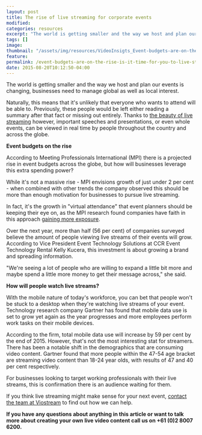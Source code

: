 ```yaml
---
layout: post
title: The rise of live streaming for corporate events
modified:
categories: resources
excerpt: "The world is getting smaller and the way we host and plan our events is changing, businesses need to manage global as well as local interest."
tags: []
image:
thumbnail: "/assets/img/resources/VideoInsigts_Event-budgets-are-on-the-rise-Is-it-time-to-consider-live-streaming.jpg"
feature:
permalink: /event-budgets-are-on-the-rise-is-it-time-for-you-to-live-stream
date: 2015-08-20T10:12:50-04:00
---
```


The world is getting smaller and the way we host and plan our events is changing, businesses need to manage global as well as local interest.

Naturally, this means that it's unlikely that everyone who wants to attend will be able to. Previously, these people would be left either reading a summary after that fact or missing out entirely. Thanks to <a class="bodyLink" href="http://viostream.com/platform/webcast-production/">the beauty of live streaming</a> however, important speeches and presentations, or even whole events, can be viewed in real time by people throughout the country and across the globe.

<strong>Event budgets on the rise</strong>

According to Meeting Professionals International (MPI) there is a projected rise in event budgets across the globe, but how will businesses leverage this extra spending power?

While it's not a massive rise - MPI envisions growth of just under 2 per cent - when combined with other trends the company observed this should be more than enough motivation for businesses to pursue live streaming.

In fact, it's the growth in "virtual attendance" that event planners should be keeping their eye on, as the MPI research found companies have faith in this approach <a class="bodyLink" href="http://viocorp.com/reach/">gaining more exposure</a>.

Over the next year, more than half (56 per cent) of companies surveyed believe the amount of people viewing live streams of their events will grow. According to Vice President Event Technology Solutions at CCR Event Technology Rental Kelly Kucera, this investment is about growing a brand and spreading information.

"We're seeing a lot of people who are willing to expand a little bit more and maybe spend a little more money to get their message across," she said.

<strong>How will people watch live streams?</strong>

With the mobile nature of today's workforce, you can bet that people won't be stuck to a desktop when they're watching live streams of your event. Technology research company Gartner has found that mobile data use is set to grow yet again as the year progresses and more employees perform work tasks on their mobile devices.

According to the firm, total mobile data use will increase by 59 per cent by the end of 2015. However, that's not the most interesting stat for streamers. There has been a notable shift in the demographics that are consuming video content. Gartner found that more people within the 47-54 age bracket are streaming video content than 18-24 year olds, with results of 47 and 40 per cent respectively.

For businesses looking to target working professionals with their live streams, this is confirmation there is an audience waiting for them.

If you think live streaming might make sense for your next event, <a class="bodyLink" href="http://viostream.com/general-enquiry/">contact the team at Vios</a><a href="http://viostream.com/general-enquiry/">tream</a> to find out how we can help.

<strong>If you have any questions about anything in this article or want to talk more about creating your own live video content call us on +61 (0)2 8007 6200.</strong>